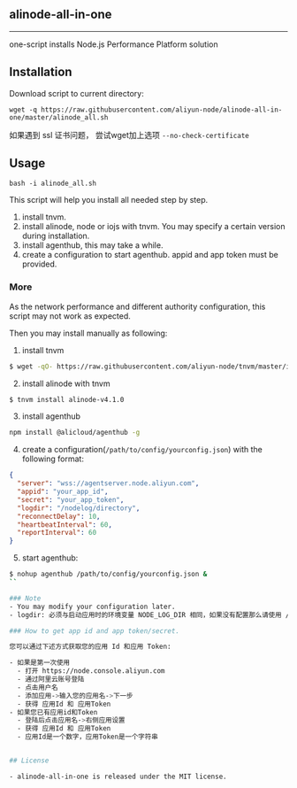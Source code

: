 
## alinode-all-in-one
---
one-script installs Node.js Performance Platform solution

## Installation

Download script to current directory:

```
wget -q https://raw.githubusercontent.com/aliyun-node/alinode-all-in-one/master/alinode_all.sh
```

如果遇到 ssl 证书问题， 尝试wget加上选项 `--no-check-certificate`

## Usage

```
bash -i alinode_all.sh
```

This script will help you install all needed step by step.

1. install tnvm.
2. install alinode, node or iojs with tnvm. You may specify a certain version during installation.
3. install agenthub, this may take a while.
4. create a configuration to start agenthub. appid and app token must be provided.

### More
As the network performance and different authority configuration, this script may not work as expected.

Then you may install manually as following:

1. install tnvm
```sh
$ wget -qO- https://raw.githubusercontent.com/aliyun-node/tnvm/master/install.sh | bash
```
2. install alinode with tnvm
```sh
$ tnvm install alinode-v4.1.0
```
3. install agenthub
```sh
npm install @alicloud/agenthub -g
```
4. create a configuration(`/path/to/config/yourconfig.json`) with the following format:

```json
{
  "server": "wss://agentserver.node.aliyun.com",
  "appid": "your_app_id",
  "secret": "your_app_token",
  "logdir": "/nodelog/directory",
  "reconnectDelay": 10,
  "heartbeatInterval": 60,
  "reportInterval": 60
}
```

5. start agenthub:

```sh
$ nohup agenthub /path/to/config/yourconfig.json &
``

### Note
- You may modify your configuration later.
- logdir: 必须与启动应用时的环境变量 NODE_LOG_DIR 相同，如果没有配置那么请使用 /tmp/ 或删除

### How to get app id and app token/secret.

您可以通过下述方式获取您的应用 Id 和应用 Token:

- 如果是第一次使用
  - 打开 https://node.console.aliyun.com
  - 通过阿里云账号登陆
  - 点击用户名
  - 添加应用->输入您的应用名->下一步
  - 获得 应用Id 和 应用Token
- 如果您已有应用id和Token
  - 登陆后点击应用名->右侧应用设置
  - 获得 应用Id 和 应用Token
  - 应用Id是一个数字，应用Token是一个字符串


## License

- alinode-all-in-one is released under the MIT license.
